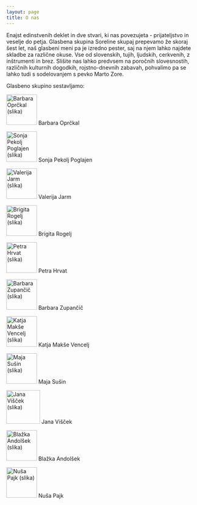 ```yaml
---
layout: page
title: O nas
---
```


Enajst edinstvenih deklet in dve stvari, ki nas povezujeta - prijateljstvo in veselje do petja. Glasbena skupina Soreline skupaj prepevamo že skoraj šest let, naš glasbeni meni pa je izredno pester, saj na njem lahko najdete skladbe za različne okuse. Vse od slovenskih, tujih, ljudskih, cerkvenih, z inštrumenti in brez. Slišite nas lahko predvsem na poročnih slovesnostih, različnih kulturnih dogodkih, rojstno-dnevnih zabavah, pohvalimo pa se lahko tudi s sodelovanjem s pevko Marto Zore.

Glasbeno skupino sestavljamo:

<img src="{{ site.baseurl }}/public/slike/barbara_g_p.jpg" alt="Barbara Oprčkal (slika)" width="80"> Barbara Oprčkal



<img src="{{ site.baseurl }}/public/slike/sonja_p.jpg" alt="Sonja Pekolj Poglajen (slika)" width="80"> Sonja Pekolj Poglajen



<img src="{{ site.baseurl }}/public/slike/valerija_p.jpg" alt="Valerija Jarm (slika)" width="80"> Valerija Jarm



<img src="{{ site.baseurl }}/public/slike/brigita_p.jpg" alt="Brigita Rogelj (slika)" width="80"> Brigita Rogelj



<img src="{{ site.baseurl }}/public/slike/petra_p.jpg" alt="Petra Hrvat (slika)" width="80"> Petra Hrvat



<img src="{{ site.baseurl }}/public/slike/barbara_p.jpg" alt="Barbara Zupančič (slika)" width="80"> Barbara Zupančič



<img src="{{ site.baseurl }}/public/slike/katja_p.jpg" alt="Katja Makše Vencelj (slika)" width="80"> Katja Makše Vencelj



<img src="{{ site.baseurl }}/public/slike/maja_p.jpg" alt="Maja Sušin (slika)" width="80"> Maja Sušin



<img src="{{ site.baseurl }}/public/slike/jana_p.jpg" alt="Jana Višček (slika)" width="88"> Jana Višček



<img src="{{ site.baseurl }}/public/slike/blazka_p.png" alt="Blažka Andolšek (slika)" width="80"> Blažka Andolšek



<img src="{{ site.baseurl }}/public/slike/nusa_p.png" alt="Nuša Pajk (slika)" width="80"> Nuša Pajk
